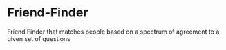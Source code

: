 # Friend-Finder
Friend Finder that matches people based on a spectrum of agreement to a given set of questions
